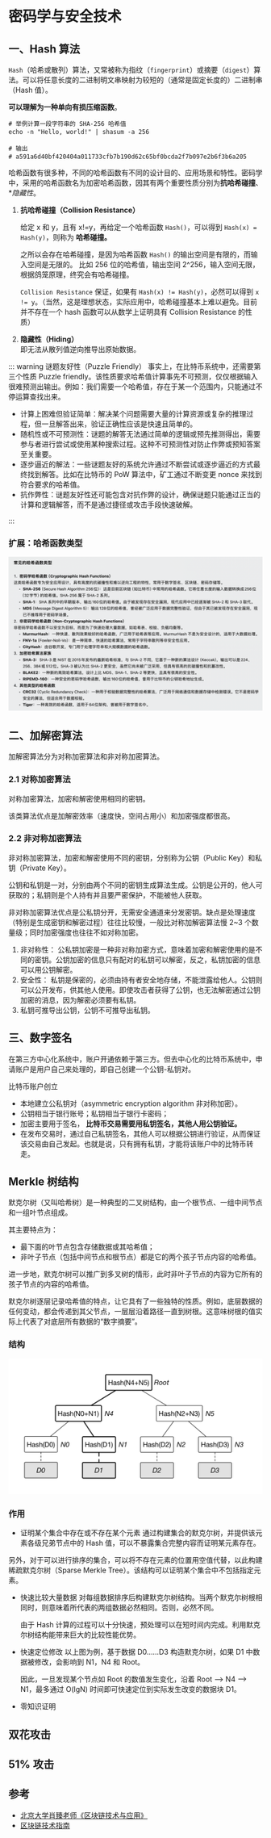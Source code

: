 # 密码学与安全技术

## 一、Hash 算法

`Hash`（哈希或散列）算法，又常被称为指纹（`fingerprint`）或摘要（`digest`）算法。可以将任意长度的二进制明文串映射为较短的（通常是固定长度的）二进制串（Hash 值）。

**可以理解为一种单向有损压缩函数**。

```shell
# 举例计算一段字符串的 SHA-256 哈希值
echo -n "Hello, world!" | shasum -a 256

# 输出
# a591a6d40bf420404a011733cfb7b190d62c65bf0bcda2f7b097e2b6f3b6a205
```

哈希函数有很多种，不同的哈希函数有不同的设计目的、应用场景和特性。密码学中，采用的哈希函数名为加密哈希函数，因其有两个重要性质分别为**抗哈希碰撞**、**隐藏性*。


1. **抗哈希碰撞（Collision Resistance）**  

    给定 x 和 y，且有 x!=y，再给定一个哈希函数 `Hash()`，可以得到 `Hash(x) = Hash(y)`，则称为 **哈希碰撞。**

    之所以会存在哈希碰撞，是因为哈希函数 `Hash()` 的输出空间是有限的，而输入空间是无限的。 比如 256 位的哈希值，输出空间 2^256，输入空间无限，根据鸽笼原理，终究会有哈希碰撞。

    `Collision Resistance` 保证，如果有 `Hash(x) != Hash(y)`，必然可以得到 `x != y`。（当然，这是理想状态，实际应用中，哈希碰撞基本上难以避免。目前并不存在一个 hash 函数可以从数学上证明具有 Collision Resistance 的性质）

2. **隐藏性（Hiding）**  
    即无法从散列值逆向推导出原始数据。


::: warning 谜题友好性（Puzzle Friendly）
事实上，在比特币系统中，还需要第三个性质 Puzzle friendly。该性质要求哈希值计算事先不可预测，仅仅根据输入很难预测出输出。例如：我们需要一个哈希值，存在于某一个范围内，只能通过不停运算查找出来。

 - 计算上困难但验证简单：解决某个问题需要大量的计算资源或复杂的推理过程，但一旦解答出来，验证正确性应该是快速且简单的。
 - 随机性或不可预测性：谜题的解答无法通过简单的逻辑或预先推测得出，需要参与者进行尝试或使用某种搜索过程。这种不可预测性对防止作弊或预知答案至关重要。
 - 逐步逼近的解法：一些谜题友好的系统允许通过不断尝试或逐步逼近的方式最终找到解答。比如在比特币的 PoW 算法中，矿工通过不断变更 nonce 来找到符合要求的哈希值。
 - 抗作弊性：谜题友好性还可能包含对抗作弊的设计，确保谜题只能通过正当的计算和逻辑解答，而不是通过捷径或攻击手段快速破解。

:::

### 扩展：哈希函数类型
![alt text](https://raw.githubusercontent.com/whisper-xiang/image-hosting/master/whisper-vitepress-blog/哈希函数类型.png)

## 二、加解密算法
加解密算法分为对称加密算法和非对称加密算法。

### 2.1 对称加密算法

对称加密算法，加密和解密使用相同的密钥。

该类算法优点是加解密效率（速度快，空间占用小）和加密强度都很高。


### 2.2 非对称加密算法

非对称加密算法，加密和解密使用不同的密钥，分别称为公钥（Public Key）和私钥（Private Key）。

公钥和私钥是一对，分别由两个不同的密钥生成算法生成。公钥是公开的，他人可获取的；私钥则是个人持有并且要严密保护，不能被他人获取。

非对称加密算法优点是公私钥分开，无需安全通道来分发密钥。缺点是处理速度（特别是生成密钥和解密过程）往往比较慢，一般比对称加解密算法慢 2~3 个数量级；同时加密强度也往往不如对称加密。

1. 非对称性：
   公私钥加密是一种非对称加密方式，意味着加密和解密使用的是不同的密钥。公钥加密的信息只有配对的私钥可以解密，反之，私钥加密的信息可以用公钥解密。
2. 安全性：
   私钥是保密的，必须由持有者安全地存储，不能泄露给他人。公钥则可以公开发布，供其他人使用。即使攻击者获得了公钥，也无法解密通过公钥加密的消息，因为解密必须要有私钥。
3. 私钥可推导出公钥，公钥不可推导出私钥。

## 三、数字签名

在第三方中心化系统中，账户开通依赖于第三方。但去中心化的比特币系统中，申请账户是用户自己来处理的，即自己创建一个公钥-私钥对。

比特币账户创立
  - 本地建立公私钥对（asymmetric encryption algorithm 非对称加密）。
  - 公钥相当于银行账号；私钥相当于银行卡密码；
  - 加密主要用于签名， **比特币交易需要用私钥签名，其他人用公钥验证。**
  - 在发布交易时，通过自己私钥签名，其他人可以根据公钥进行验证，从而保证该交易由自己发起。也就是说，只有拥有私钥，才能将该账户中的比特币转走。


## Merkle 树结构
默克尔树（又叫哈希树）是一种典型的二叉树结构，由一个根节点、一组中间节点和一组叶节点组成。

其主要特点为：

- 最下面的叶节点包含存储数据或其哈希值；
- 非叶子节点（包括中间节点和根节点）都是它的两个孩子节点内容的哈希值。

进一步地，默克尔树可以推广到多叉树的情形，此时非叶子节点的内容为它所有的孩子节点的内容的哈希值。

默克尔树逐层记录哈希值的特点，让它具有了一些独特的性质。例如，底层数据的任何变动，都会传递到其父节点，一层层沿着路径一直到树根。这意味树根的值实际上代表了对底层所有数据的“数字摘要”。

### 结构
![Merkle 树结构](https://raw.githubusercontent.com/whisper-xiang/image-hosting/master/whisper-vitepress-blog/Merkle.png)

### 作用
 - 证明某个集合中存在或不存在某个元素
    通过构建集合的默克尔树，并提供该元素各级兄弟节点中的 Hash 值，可以不暴露集合完整内容而证明某元素存在。

  另外，对于可以进行排序的集合，可以将不存在元素的位置用空值代替，以此构建稀疏默克尔树（Sparse Merkle Tree）。该结构可以证明某个集合中不包括指定元素。
 - 快速比较大量数据
    对每组数据排序后构建默克尔树结构。当两个默克尔树根相同时，则意味着所代表的两组数据必然相同。否则，必然不同。

    由于 Hash 计算的过程可以十分快速，预处理可以在短时间内完成。利用默克尔树结构能带来巨大的比较性能优势。
 - 快速定位修改
    以上图为例，基于数据 D0……D3 构造默克尔树，如果 D1 中数据被修改，会影响到 N1，N4 和 Root。

    因此，一旦发现某个节点如 Root 的数值发生变化，沿着 Root --> N4 --> N1，最多通过 O(lgN) 时间即可快速定位到实际发生改变的数据块 D1。
 - 零知识证明


 ## 双花攻击


 ## 51% 攻击

## 参考

- [北京大学肖臻老师《区块链技术与应用》](https://www.bilibili.com/video/av37065233/?p=2)
- [区块链技术指南](https://yeasy.gitbook.io/)
